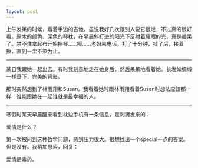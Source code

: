 ```yaml
---
layout: post
---
```


上午发呆的时候，看着手边的吉他。虽说我好几次跟别人说它很烂，不过真的很好看。原木的颜色、深色的琴枕，在早晨斜打进的阳光下反射着耀眼的光，真是美呆了。禁不住拿起布开始擦琴……擦……老妈来电话，打了十分钟，挂了后，接着擦，直到一尘不染为止。
  
* * *
  
某日我跟她一起出去。有时我刻意地走在她身后，然后呆呆地看着她。长发如绸缎一样垂下，完美的背影。
  
那时突然想到了林雨翔和Susan。我看着她时跟林雨翔看着Susan时想法应该都一样：谁能跟她在一起谁就是最幸福的人。
  
* * *
  
寒假时某天早晨醒来看到枕边手机有一条信息，是刺猬发来的：
  
爱情是什么？
  
第一次被问到这种哲学问题，感到压力很大。很想找出一个special一点的答案。但是没有。我稍加思索，回复：
  
爱情是毒药。
